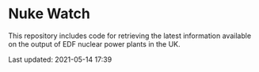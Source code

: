 # Nuke Watch

This repository includes code for retrieving the latest information available on the output of EDF nuclear power plants in the UK.

Last updated: 2021-05-14 17:39